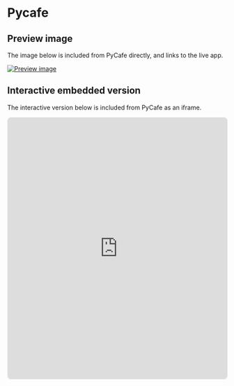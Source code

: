 # Pycafe


## Preview image

The image below is included from PyCafe directly, and links to the live app.

[![Preview image](https://py.cafe/preview/maartenbreddels/altair-car-performance-interactive)](https://py.cafe/maartenbreddels/altair-car-performance-interactive)

## Interactive embedded version

The interactive version below is included from PyCafe as an iframe.

<iframe src="https://py.cafe/embed/maartenbreddels/altair-car-performance-interactive?theme=light&linkToApp=false" width="100%" height="600px" style="border: 1px solid #e6e6e6; border-radius: 8px;"></iframe>